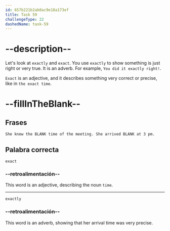 ```yaml
---
id: 657b221b2ab0ac9e18a173ef
title: Task 59
challengeType: 22
dashedName: task-59
---
```


# --description--

Let's look at `exactly` and `exact`. You use `exactly` to show something is just right or very true. It is an adverb. For example, `You did it exactly right!`.

`Exact` is an adjective, and it describes something very correct or precise, like in `the exact time`.

# --fillInTheBlank--

## Frases

`She knew the BLANK time of the meeting. She arrived BLANK at 3 pm.`

## Palabra correcta

`exact`

### --retroalimentación--

This word is an adjective, describing the noun `time`.

---

`exactly`

### --retroalimentación--

This word is an adverb, showing that her arrival time was very precise.

